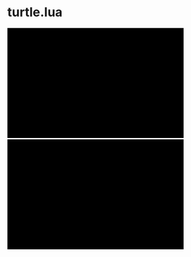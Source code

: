 # turtle.lua

<img src="kochsnowflake.gif" width="400" height="250"/>
<img src="multipleinstance.gif" width="400" height="250"/>

